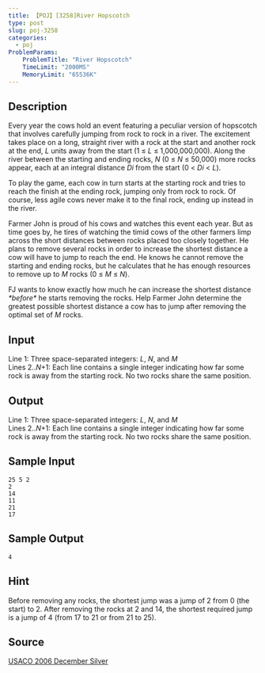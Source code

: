 ```yaml
---
title: 【POJ】[3258]River Hopscotch
type: post
slug: poj-3258
categories:
  - poj
ProblemParams:
    ProblemTitle: "River Hopscotch"
    TimeLimit: "2000MS"
    MemoryLimit: "65536K"
---
```


## Description

Every year the cows hold an event featuring a peculiar version of hopscotch that involves carefully jumping from rock to rock in a river. The excitement takes place on a long, straight river with a rock at the start and another rock at the end, *L* units away from the start (1 ≤ *L* ≤ 1,000,000,000). Along the river between the starting and ending rocks, *N* (0 ≤ *N* ≤ 50,000) more rocks appear, each at an integral distance *Di* from the start (0 < *Di* < *L*).

To play the game, each cow in turn starts at the starting rock and tries to reach the finish at the ending rock, jumping only from rock to rock. Of course, less agile cows never make it to the final rock, ending up instead in the river.

Farmer John is proud of his cows and watches this event each year. But as time goes by, he tires of watching the timid cows of the other farmers limp across the short distances between rocks placed too closely together. He plans to remove several rocks in order to increase the shortest distance a cow will have to jump to reach the end. He knows he cannot remove the starting and ending rocks, but he calculates that he has enough resources to remove up to *M* rocks (0 ≤ *M* ≤ *N*).

FJ wants to know exactly how much he can increase the shortest distance *\*before\** he starts removing the rocks. Help Farmer John determine the greatest possible shortest distance a cow has to jump after removing the optimal set of *M* rocks.

## Input

Line 1: Three space-separated integers: *L*, *N*, and *M*  
Lines 2..*N*+1: Each line contains a single integer indicating how far some rock is away from the starting rock. No two rocks share the same position.

## Output

Line 1: Three space-separated integers: *L*, *N*, and *M*  
Lines 2..*N*+1: Each line contains a single integer indicating how far some rock is away from the starting rock. No two rocks share the same position.

## Sample Input

```
25 5 2
2
14
11
21
17
```

## Sample Output

```
4
```

## Hint

Before removing any rocks, the shortest jump was a jump of 2 from 0 (the start) to 2. After removing the rocks at 2 and 14, the shortest required jump is a jump of 4 (from 17 to 21 or from 21 to 25).

## Source

[USACO 2006 December Silver](http://poj.org/searchproblem?field=source&key=USACO+2006+December+Silver)
